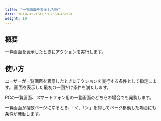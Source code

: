 ```yaml
---
title: "一覧画面を表示した時"
date: 2018-01-15T17:07:50+09:00
weight: 10
---
```


## 概要

一覧画面を表示したときにアクションを実行します。


## 使い方

ユーザーが一覧画面を表示したときにアクションを実行する条件として指定します。
画面を表示した最初の一回だけ条件を満たします。

PCの一覧画面、スマートフォン用の一覧画面のどちらの場合でも発動します。

一覧画面が複数ページになるとき、「＜」「＞」を押してページ移動した場合にも条件が発動します。
